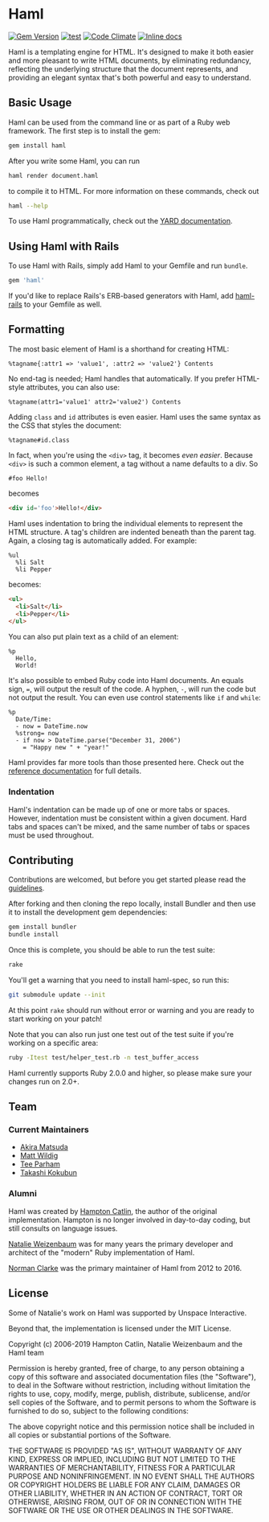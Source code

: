 # Haml

[![Gem Version](https://badge.fury.io/rb/haml.svg)](https://rubygems.org/gems/haml)
[![test](https://github.com/haml/haml/actions/workflows/test.yml/badge.svg)](https://github.com/haml/haml/actions/workflows/test.yml)
[![Code Climate](https://codeclimate.com/github/haml/haml/badges/gpa.svg)](https://codeclimate.com/github/haml/haml)
[![Inline docs](https://inch-ci.org/github/haml/haml.svg)](https://inch-ci.org/github/haml/haml)

Haml is a templating engine for HTML. It's designed to make it both easier and
more pleasant to write HTML documents, by eliminating redundancy, reflecting the
underlying structure that the document represents, and providing an elegant syntax
that's both powerful and easy to understand.

## Basic Usage

Haml can be used from the command line or as part of a Ruby web framework. The
first step is to install the gem:

~~~sh
gem install haml
~~~

After you write some Haml, you can run

~~~sh
haml render document.haml
~~~

to compile it to HTML. For more information on these commands, check out

~~~sh
haml --help
~~~

To use Haml programmatically, check out the [YARD documentation](https://haml.info/docs/yardoc/).

## Using Haml with Rails

To use Haml with Rails, simply add Haml to your Gemfile and run `bundle`.

~~~ruby
gem 'haml'
~~~

If you'd like to replace Rails's ERB-based generators with Haml, add
[haml-rails](https://github.com/haml/haml-rails) to your Gemfile as well.

## Formatting

The most basic element of Haml is a shorthand for creating HTML:

~~~haml
%tagname{:attr1 => 'value1', :attr2 => 'value2'} Contents
~~~

No end-tag is needed; Haml handles that automatically. If you prefer HTML-style
attributes, you can also use:

~~~haml
%tagname(attr1='value1' attr2='value2') Contents
~~~

Adding `class` and `id` attributes is even easier. Haml uses the same syntax as
the CSS that styles the document:

~~~haml
%tagname#id.class
~~~

In fact, when you're using the `<div>` tag, it becomes _even easier_. Because
`<div>` is such a common element, a tag without a name defaults to a div. So

~~~haml
#foo Hello!
~~~

becomes

~~~html
<div id='foo'>Hello!</div>
~~~

Haml uses indentation to bring the individual elements to represent the HTML
structure. A tag's children are indented beneath than the parent tag. Again, a
closing tag is automatically added. For example:

~~~haml
%ul
  %li Salt
  %li Pepper
~~~

becomes:

~~~html
<ul>
  <li>Salt</li>
  <li>Pepper</li>
</ul>
~~~

You can also put plain text as a child of an element:

~~~haml
%p
  Hello,
  World!
~~~

It's also possible to embed Ruby code into Haml documents. An equals sign, `=`,
will output the result of the code. A hyphen, `-`, will run the code but not
output the result. You can even use control statements like `if` and `while`:

~~~haml
%p
  Date/Time:
  - now = DateTime.now
  %strong= now
  - if now > DateTime.parse("December 31, 2006")
    = "Happy new " + "year!"
~~~

Haml provides far more tools than those presented here. Check out the [reference
documentation](https://haml.info/docs/yardoc/file.REFERENCE.html)
for full details.

### Indentation

Haml's indentation can be made up of one or more tabs or spaces. However,
indentation must be consistent within a given document. Hard tabs and spaces
can't be mixed, and the same number of tabs or spaces must be used throughout.

## Contributing

Contributions are welcomed, but before you get started please read the
[guidelines](https://haml.info/development.html#contributing).

After forking and then cloning the repo locally, install Bundler and then use it
to install the development gem dependencies:
~~~sh
gem install bundler
bundle install
~~~

Once this is complete, you should be able to run the test suite:
~~~sh
rake
~~~

You'll get a warning that you need to install haml-spec, so run this:

~~~sh
git submodule update --init
~~~

At this point `rake` should run without error or warning and you are ready to
start working on your patch!

Note that you can also run just one test out of the test suite if you're working
on a specific area:

~~~sh
ruby -Itest test/helper_test.rb -n test_buffer_access
~~~

Haml currently supports Ruby 2.0.0 and higher, so please make sure your changes run on 2.0+.

## Team

### Current Maintainers

* [Akira Matsuda](https://github.com/amatsuda)
* [Matt Wildig](https://github.com/mattwildig)
* [Tee Parham](https://github.com/teeparham)
* [Takashi Kokubun](https://github.com/k0kubun)

### Alumni

Haml was created by [Hampton Catlin](http://hamptoncatlin.com), the author of
the original implementation. Hampton is no longer involved in day-to-day coding,
but still consults on language issues.

[Natalie Weizenbaum](http://nex-3.com) was for many years the primary developer
and architect of the "modern" Ruby implementation of Haml.

[Norman Clarke](https://github.com/norman) was the primary maintainer of Haml from 2012 to 2016.

## License

Some of Natalie's work on Haml was supported by Unspace Interactive.

Beyond that, the implementation is licensed under the MIT License.

Copyright (c) 2006-2019 Hampton Catlin, Natalie Weizenbaum and the Haml team

Permission is hereby granted, free of charge, to any person obtaining a copy of
this software and associated documentation files (the "Software"), to deal in
the Software without restriction, including without limitation the rights to
use, copy, modify, merge, publish, distribute, sublicense, and/or sell copies of
the Software, and to permit persons to whom the Software is furnished to do so,
subject to the following conditions:

The above copyright notice and this permission notice shall be included in all
copies or substantial portions of the Software.

THE SOFTWARE IS PROVIDED "AS IS", WITHOUT WARRANTY OF ANY KIND, EXPRESS OR
IMPLIED, INCLUDING BUT NOT LIMITED TO THE WARRANTIES OF MERCHANTABILITY, FITNESS
FOR A PARTICULAR PURPOSE AND NONINFRINGEMENT. IN NO EVENT SHALL THE AUTHORS OR
COPYRIGHT HOLDERS BE LIABLE FOR ANY CLAIM, DAMAGES OR OTHER LIABILITY, WHETHER
IN AN ACTION OF CONTRACT, TORT OR OTHERWISE, ARISING FROM, OUT OF OR IN
CONNECTION WITH THE SOFTWARE OR THE USE OR OTHER DEALINGS IN THE SOFTWARE.
